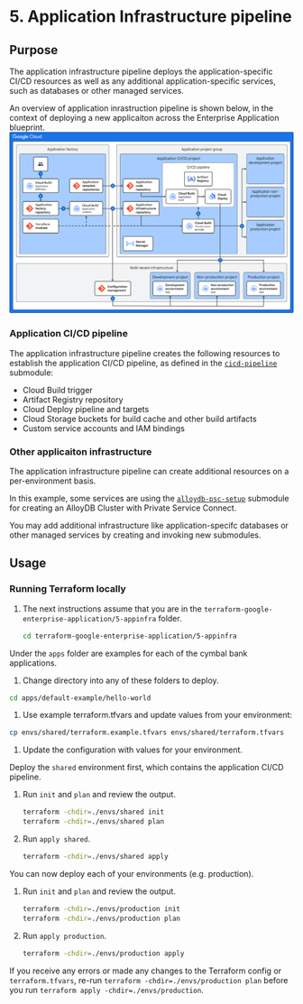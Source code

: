 # 5. Application Infrastructure pipeline

## Purpose

The application infrastructure pipeline deploys the application-specific CI/CD resources as well as any additional application-specific services, such as databases or other managed services.

An overview of application inrastruction pipeline is shown below, in the context of deploying a new applicaiton across the Enterprise Application blueprint.
![Enterprise Application application infrastructure diagram](../assets/eab-app-deployment.svg)

### Application CI/CD pipeline

The application infrastructure pipeline creates the following resources to establish the application CI/CD pipeline, as defined in the [`cicd-pipeline`](./modules/cicd-pipeline/) submodule:

- Cloud Build trigger
- Artifact Registry repository
- Cloud Deploy pipeline and targets
- Cloud Storage buckets for build cache and other build artifacts
- Custom service accounts and IAM bindings

### Other applicaiton infrastructure

The application infrastructure pipeline can create additional resources on a per-environment basis.

In this example, some services are using the [`alloydb-psc-setup`](.modules/alloydb-psc-setup) submodule for creating an AlloyDB Cluster with Private Service Connect.

You may add additional infrastructure like application-specifc databases or other managed services by creating and invoking new submodules.

## Usage

### Running Terraform locally

1. The next instructions assume that you are in the `terraform-google-enterprise-application/5-appinfra` folder.

   ```bash
   cd terraform-google-enterprise-application/5-appinfra
   ```

Under the `apps` folder are examples for each of the cymbal bank applications.

1. Change directory into any of these folders to deploy.

```bash
cd apps/default-example/hello-world
```

1. Use example terraform.tfvars and update values from your environment:

```bash
cp envs/shared/terraform.example.tfvars envs/shared/terraform.tfvars
```

1. Update the configuration with values for your environment.

Deploy the `shared` environment first, which contains the application CI/CD pipeline.

1. Run `init` and `plan` and review the output.

   ```bash
   terraform -chdir=./envs/shared init
   terraform -chdir=./envs/shared plan
   ```

1. Run `apply shared`.

   ```bash
   terraform -chdir=./envs/shared apply
   ```

You can now deploy each of your environments (e.g. production).

1. Run `init` and `plan` and review the output.

   ```bash
   terraform -chdir=./envs/production init
   terraform -chdir=./envs/production plan
   ```

1. Run `apply production`.

   ```bash
   terraform -chdir=./envs/production apply
   ```

If you receive any errors or made any changes to the Terraform config or `terraform.tfvars`, re-run `terraform -chdir=./envs/production plan` before you run `terraform apply -chdir=./envs/production`.
